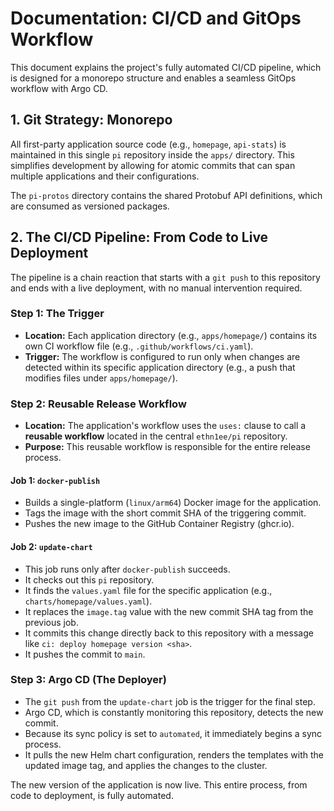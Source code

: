 # Documentation: CI/CD and GitOps Workflow

This document explains the project's fully automated CI/CD pipeline, which is designed for a monorepo structure and enables a seamless GitOps workflow with Argo CD.

## 1. Git Strategy: Monorepo

All first-party application source code (e.g., `homepage`, `api-stats`) is maintained in this single `pi` repository inside the `apps/` directory. This simplifies development by allowing for atomic commits that can span multiple applications and their configurations.

The `pi-protos` directory contains the shared Protobuf API definitions, which are consumed as versioned packages.

## 2. The CI/CD Pipeline: From Code to Live Deployment

The pipeline is a chain reaction that starts with a `git push` to this repository and ends with a live deployment, with no manual intervention required.

### Step 1: The Trigger

-   **Location:** Each application directory (e.g., `apps/homepage/`) contains its own CI workflow file (e.g., `.github/workflows/ci.yaml`).
-   **Trigger:** The workflow is configured to run only when changes are detected within its specific application directory (e.g., a push that modifies files under `apps/homepage/`).

### Step 2: Reusable Release Workflow

-   **Location:** The application's workflow uses the `uses:` clause to call a **reusable workflow** located in the central `ethn1ee/pi` repository.
-   **Purpose:** This reusable workflow is responsible for the entire release process.

#### Job 1: `docker-publish`
-   Builds a single-platform (`linux/arm64`) Docker image for the application.
-   Tags the image with the short commit SHA of the triggering commit.
-   Pushes the new image to the GitHub Container Registry (ghcr.io).

#### Job 2: `update-chart`
-   This job runs only after `docker-publish` succeeds.
-   It checks out this `pi` repository.
-   It finds the `values.yaml` file for the specific application (e.g., `charts/homepage/values.yaml`).
-   It replaces the `image.tag` value with the new commit SHA tag from the previous job.
-   It commits this change directly back to this repository with a message like `ci: deploy homepage version <sha>`.
-   It pushes the commit to `main`.

### Step 3: Argo CD (The Deployer)

-   The `git push` from the `update-chart` job is the trigger for the final step.
-   Argo CD, which is constantly monitoring this repository, detects the new commit.
-   Because its sync policy is set to `automated`, it immediately begins a sync process.
-   It pulls the new Helm chart configuration, renders the templates with the updated image tag, and applies the changes to the cluster.

The new version of the application is now live. This entire process, from code to deployment, is fully automated.